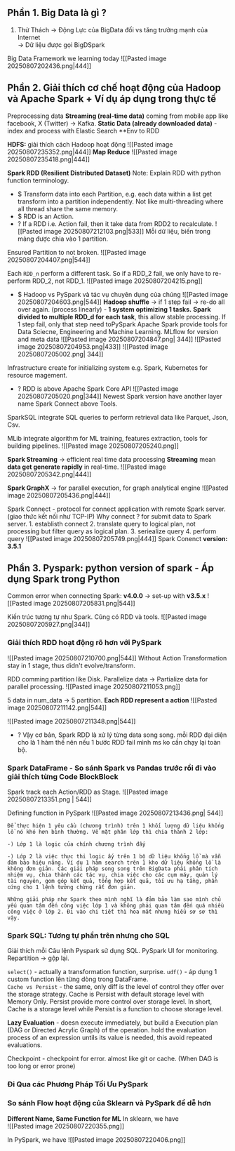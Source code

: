## Phần 1. Big Data là gì ?
1) Thử Thách -> Động Lực của BigData đối vs tăng trưởng mạnh của Internet  
-> Dữ liệu được gọi BigDSpark  

Big Data Framework we learning today
![[Pasted image 20250807202436.png|444]]

## Phần 2. Giải thích cơ chế hoạt động của Hadoop và Apache Spark + Ví dụ áp dụng trong thực tế

Preprocessing data
	**Streaming (real-time data)** coming from mobile app like facebook, X (Twitter) -> Kafka.
	**Static Data (already downloaded data)** - index and process with Elastic Search
**Env to RDD

**HDFS:** giải thích cách Hadoop hoạt động 
![[Pasted image 20250807235352.png|444]]
**Map Reduce**
![[Pasted image 20250807235418.png|444]]


**Spark RDD (Resilient Distributed Dataset)**
Note: Explain RDD with python function terminology.
+ $ Transform data into each Partition, e.g. each data within a list get transform into a partition independently. Not like multi-threading where all thread share the same memory.
+ $ RDD is an Action. 
+ ? If a RDD i.e. Action fail, then it take data from RDD2 to recalculate.
![[Pasted image 20250807212103.png|533]]
Mỗi dữ liệu, biến trong mảng được chia vào 1 partition.


Ensured Partition to not broken. 
![[Pasted image 20250807204407.png|544]]

Each `RDD_n` perform a different task. So if a RDD_2 fail, we only have to re-perform RDD_2, not RDD_1.
![[Pasted image 20250807204215.png]]

+ $ Hadoop vs PySpark và tác vụ chuyên dụng của chúng
![[Pasted image 20250807204603.png|544]]
**Hadoop shuffle** -> if 1 step fail -> re-do all over again. (process linearly) - **1 system optimizing 1 tasks.**
**Spark divided to multiple RDD_d for each task**, this allow stable processing. If 1 step fail, only that step need toPySpark
Apache Spark provide tools for Data Sciecne, Engineering and Machine Learning.
	MLflow for version and meta data ![[Pasted image 20250807204847.png| 344]]
	![[Pasted image 20250807204953.png|433]]
	![[Pasted image 20250807205002.png| 344]]

Infrastructure create for initializing system e.g. Spark, Kubernetes for resource magement.

+ ? RDD is above Apache Spark Core API
![[Pasted image 20250807205020.png|344]]
Newest Spark version have another layer name Spark Connect above Tools.

SparkSQL integrate SQL queries to perform retrieval data like Parquet, Json, Csv.

MLib integrate algorithm for ML training, features extraction, tools for building pipelines. ![[Pasted image 20250807205240.png]]

**Spark Streaming** -> efficient real time data processing
	**Streaming** mean **data get generate rapidly** in real-time.
![[Pasted image 20250807205342.png|444]]

**Spark GraphX** -> for parallel execution, for graph analytical engine
![[Pasted image 20250807205436.png|444]]

Spark Connect - protocol for connect application with remote Spark server. (giao thức kết nối như TCP-IP)
	Why connect ? for submit data to Spark server. 
	1. establisth connect
	2.  translate query to logical plan, not processing but filter query as logical plan.
	3.  seriealize query
	4. perform query
![[Pasted image 20250807205749.png|444]]
Spark Conenct **version:** **3.5.1**

## Phần 3. Pyspark: python version of spark - Áp dụng Spark trong Python
Common error when connecting Spark: **v4.0.0** -> set-up with **v3.5.x**
![[Pasted image 20250807205831.png|544]]

Kiến trúc tương tự như Spark. Cũng có RDD và tools.
![[Pasted image 20250807205927.png|344]]

### Giải thích RDD hoạt động rõ hơn với PySpark
![[Pasted image 20250807210700.png|544]]
Without Action Transformation stay in 1 stage, thus didn't evolve/transform.


RDD comming partition like Disk. Parallelize data -> Partialize data for parallel processing.
![[Pasted image 20250807211053.png]]

5 data in num_data -> 5 partition. 
**Each RDD represent a action**
![[Pasted image 20250807211142.png|544]]

![[Pasted image 20250807211348.png|544]]

+ ? Vậy cơ bản, Spark RDD là xử lý từng data song song. mỗi RDD đại diện cho là 1 hàm thế nên nếu 1 bước RDD fail mình ms ko cần chạy lại toàn bộ.


### Spark DataFrame - So sánh Spark vs Pandas trước rồi đi vào giải thích từng Code BlockBlock
Spark track each Action/RDD as Stage. 
![[Pasted image 20250807213351.png | 544]]

Defining function in PySpark
![[Pasted image 20250807213436.png| 544]]

```ad-abstract
Để thực hiện 1 yêu cầu (chương trình) trên 1 khối lượng dữ liệu khổng lồ nó khó hơn bình thường. Về mặt phân lớp thì chia thành 2 lớp:  
  
-) Lớp 1 là logic của chính chương trình đấy  
  
-) Lớp 2 là việc thực thi logic ấy trên 1 bộ dữ liệu khổng lồ mà vẫn đảm bảo hiệu năng. Ví dụ 1 hàm search trên 1 kho dữ liệu khổng lồ là không đơn giản. Các giải pháp song song trên BigData phải phân tích nhiệm vụ, chia thành các tác vụ, chia việc cho các cụm máy, quản lý tài nguyên, gom góp kết quả, tổng hợp kết quả, tối ưu hạ tầng, phần cứng cho 1 lệnh tưởng chừng rất đơn giản.  
  
Những giải pháp như Spark theo mình nghĩ là đảm bảo làm sao mình chủ yếu quan tâm đến công việc lớp 1 và không phải quan tâm đến quá nhiều công việc ở lớp 2. Đi vào chi tiết thì hoa mắt nhưng hiểu sơ sơ thì vậy.
```

### Spark SQL: Tương tự phần trên nhưng cho SQL
Giải thích mỗi Câu lệnh Pyspark sử dụng SQL.
PySpark UI for monitoring.
Repartition -> gộp lại. 

`select()` - actually a transformation function, surprise.
`udf()` - áp dụng 1 custom function lên từng dòng trong DataFrame.  
`Cache vs Persist` - the same, only diff is the level of control they offer over the storage strategy.
	Cache is Persist with default storage level with Memory Only. Persist provide more control over storage level. In short, Cache is a storage level while Persist is a function to choose storage level.  

**Lazy Evaluation** - doesn execute immediately, but build a Execution plan (DAG or Directed Acrylic Graph) of the operation. 
	hold the evaluation process of an expression untils its value is needed, this avoid repeated evaluations.

Checkpoint - checkpoint for error. almost like git or cache. (When DAG is too long or error prone)
### Đi Qua các Phương Pháp Tối Ưu PySpark


### So sánh Flow hoạt động của Sklearn và PySpark để dễ hơn
**Different Name, Same Function for ML**
In sklearn, we have  
![[Pasted image 20250807220355.png]]

In PySpark, we have
![[Pasted image 20250807220406.png]]

